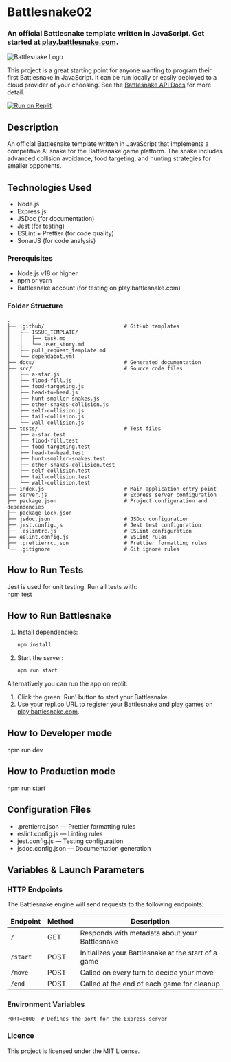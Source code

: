 # Battlesnake02

### An official Battlesnake template written in JavaScript. Get started at [play.battlesnake.com](https://play.battlesnake.com).

![Battlesnake Logo](https://media.battlesnake.com/social/StarterSnakeGitHubRepos_JavaScript.png)

This project is a great starting point for anyone wanting to program their first Battlesnake in JavaScript. It can be run locally or easily deployed to a cloud provider of your choosing. See the [Battlesnake API Docs](https://docs.battlesnake.com/api) for more detail.

[![Run on Replit](https://repl.it/badge/github/BattlesnakeOfficial/starter-snake-javascript)](https://replit.com/@Battlesnake/starter-snake-javascript)

## Description
An official Battlesnake template written in JavaScript that implements a competitive AI snake for the Battlesnake game platform. The snake includes advanced collision avoidance, food targeting, and hunting strategies for smaller opponents.

## Technologies Used
- Node.js
- Express.js
- JSDoc (for documentation)
- Jest (for testing)
- ESLint + Prettier (for code quality)
- SonarJS (for code analysis)

### Prerequisites 
- Node.js v18 or higher
- npm or yarn
- Battlesnake account (for testing on play.battlesnake.com)

### Folder Structure 
```
.
├── .github/                          # GitHub templates
│   ├── ISSUE_TEMPLATE/
│   │   ├── task.md
│   │   └── user_story.md
│   ├── pull_request_template.md
│   └── dependabot.yml
├── docs/                             # Generated documentation
├── src/                              # Source code files
│   ├── a-star.js
│   ├── flood-fill.js
│   ├── food-targeting.js
│   ├── head-to-head.js
│   ├── hunt-smaller-snakes.js
│   ├── other-snakes-collision.js
│   ├── self-collision.js
│   ├── tail-collision.js
│   └── wall-collision.js
├── tests/                            # Test files
│   ├── a-star.test
│   ├── flood-fill.test
│   ├── food-targeting.test
│   ├── head-to-head.test
│   ├── hunt-smaller-snakes.test
│   ├── other-snakes-collision.test
│   ├── self-collision.test
│   ├── tail-collision.test
│   └── wall-collision.test
├── index.js                          # Main application entry point
├── server.js                         # Express server configuration
├── package.json                      # Project configuration and dependencies
├── package-lock.json
├── jsdoc.json                        # JSDoc configuration
├── jest.config.js                    # Jest test configuration
├── .eslintrc.js                      # ESLint configuration
├── eslint.config.js                  # ESLint rules
├── .prettierrc.json                  # Prettier formatting rules
└── .gitignore                        # Git ignore rules
```

## How to Run Tests
Jest is used for unit testing. Run all tests with:     
    npm test
## How to Run Battlesnake
1. Install dependencies:
   ```bash
   npm install
2. Start the server:
   ```bash
   npm run start 

Alternatively you can run the app on replit: 

1. Click the green 'Run' button to start your Battlesnake.
2. Use your repl.co URL to register your Battlesnake and play games on [play.battlesnake.com](https://play.battlesnake.com).

## How to Developer mode   
  npm run dev

## How to Production mode   
  npm run start
  
## Configuration Files
  - .prettierrc.json — Prettier formatting rules
  - eslint.config.js — Linting rules
  - jest.config.js — Testing configuration
  - jsdoc.config.json — Documentation generation
## Variables & Launch Parameters

### HTTP Endpoints
The Battlesnake engine will send requests to the following endpoints:

| Endpoint    | Method | Description |
|-------------|--------|-------------|
| `/`         | GET    | Responds with metadata about your Battlesnake |
| `/start`    | POST   | Initializes your Battlesnake at the start of a game |
| `/move`     | POST   | Called on every turn to decide your move |
| `/end`      | POST   | Called at the end of each game for cleanup |

### Environment Variables
```env
PORT=8000  # Defines the port for the Express server
```
### Licence 
This project is licensed under the MIT License.

